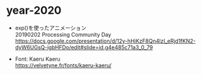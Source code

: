 # year-2020

- exp()を使ったアニメーション  
20190202 Processing Community Day  
https://docs.google.com/presentation/d/12y-hHiKzF8Qn4lzI_eRjd1fKN2-dyW6UGsQ-igbHFDo/edit#slide=id.g4e485c71a3_0_79

- Font: Kaeru Kaeru  
https://velvetyne.fr/fonts/kaeru-kaeru/  
